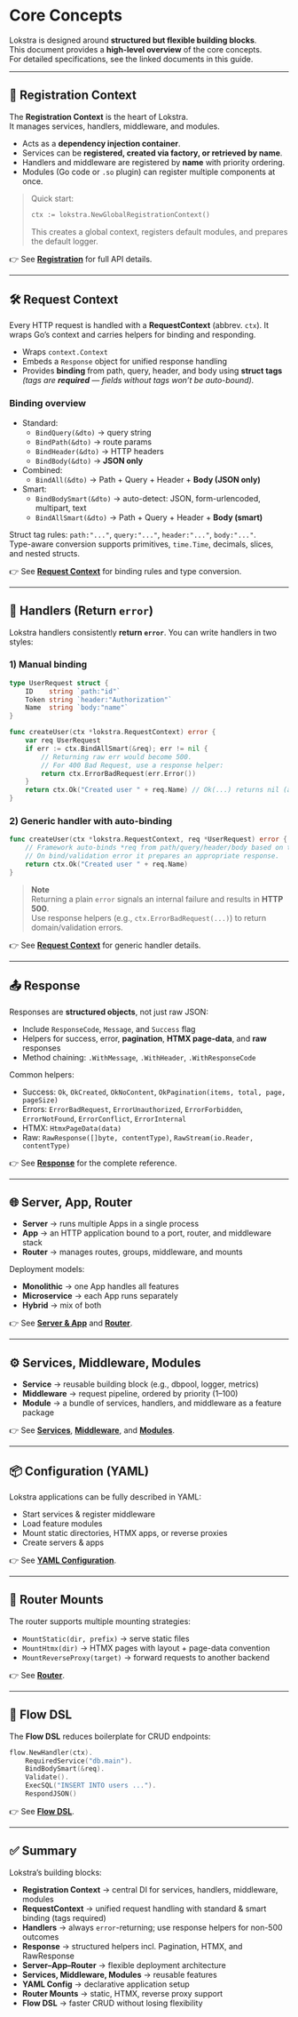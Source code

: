 # Core Concepts

Lokstra is designed around **structured but flexible building blocks**.  
This document provides a **high-level overview** of the core concepts.  
For detailed specifications, see the linked documents in this guide.

---

## 🔑 Registration Context

The **Registration Context** is the heart of Lokstra.  
It manages services, handlers, middleware, and modules.

- Acts as a **dependency injection container**.  
- Services can be **registered, created via factory, or retrieved by name**.  
- Handlers and middleware are registered by **name** with priority ordering.  
- Modules (Go code or `.so` plugin) can register multiple components at once.  

> Quick start:
>
> ```go
> ctx := lokstra.NewGlobalRegistrationContext()
> ```
>
> This creates a global context, registers default modules, and prepares the default logger.

👉 See **[Registration](registration.md)** for full API details.

---

## 🛠 Request Context

Every HTTP request is handled with a **RequestContext** (abbrev. `ctx`). It wraps Go’s context and carries helpers for binding and responding.

- Wraps `context.Context`
- Embeds a `Response` object for unified response handling
- Provides **binding** from path, query, header, and body using **struct tags**  
  *(tags are **required** — fields without tags won’t be auto-bound).*

### Binding overview
- Standard:
  - `BindQuery(&dto)` → query string
  - `BindPath(&dto)` → route params
  - `BindHeader(&dto)` → HTTP headers
  - `BindBody(&dto)` → **JSON only**
- Combined:
  - `BindAll(&dto)` → Path + Query + Header + **Body (JSON only)**
- Smart:
  - `BindBodySmart(&dto)` → auto-detect: JSON, form-urlencoded, multipart, text
  - `BindAllSmart(&dto)` → Path + Query + Header + **Body (smart)**

Struct tag rules: `path:"..."`, `query:"..."`, `header:"..."`, `body:"..."`.  
Type-aware conversion supports primitives, `time.Time`, decimals, slices, and nested structs.

👉 See **[Request Context](request-context.md)** for binding rules and type conversion.

---

## 🧰 Handlers (Return `error`)

Lokstra handlers consistently **return `error`**. You can write handlers in two styles:

### 1) Manual binding
```go
type UserRequest struct {
    ID    string `path:"id"`
    Token string `header:"Authorization"`
    Name  string `body:"name"`
}

func createUser(ctx *lokstra.RequestContext) error {
    var req UserRequest
    if err := ctx.BindAllSmart(&req); err != nil {
        // Returning raw err would become 500.
        // For 400 Bad Request, use a response helper:
        return ctx.ErrorBadRequest(err.Error())
    }
    return ctx.Ok("Created user " + req.Name) // Ok(...) returns nil (already handled)
}
```

### 2) Generic handler with auto-binding
```go
func createUser(ctx *lokstra.RequestContext, req *UserRequest) error {
    // Framework auto-binds *req from path/query/header/body based on tags.
    // On bind/validation error it prepares an appropriate response.
    return ctx.Ok("Created user " + req.Name)
}
```

> **Note**  
> Returning a plain `error` signals an internal failure and results in **HTTP 500**.  
> Use response helpers (e.g., `ctx.ErrorBadRequest(...)`) to return domain/validation errors.

👉 See **[Request Context](request-context.md)** for generic handler details.

---

## 📤 Response

Responses are **structured objects**, not just raw JSON:

- Include `ResponseCode`, `Message`, and `Success` flag
- Helpers for success, error, **pagination**, **HTMX page-data**, and **raw** responses
- Method chaining: `.WithMessage`, `.WithHeader`, `.WithResponseCode`

Common helpers:
- Success: `Ok`, `OkCreated`, `OkNoContent`, `OkPagination(items, total, page, pageSize)`
- Errors: `ErrorBadRequest`, `ErrorUnauthorized`, `ErrorForbidden`, `ErrorNotFound`, `ErrorConflict`, `ErrorInternal`
- HTMX: `HtmxPageData(data)`
- Raw: `RawResponse([]byte, contentType)`, `RawStream(io.Reader, contentType)`

👉 See **[Response](response.md)** for the complete reference.

---

## 🌐 Server, App, Router

- **Server** → runs multiple Apps in a single process  
- **App** → an HTTP application bound to a port, router, and middleware stack  
- **Router** → manages routes, groups, middleware, and mounts  

Deployment models:
- **Monolithic** → one App handles all features
- **Microservice** → each App runs separately
- **Hybrid** → mix of both

👉 See **[Server & App](server-app.md)** and **[Router](router.md)**.

---

## ⚙️ Services, Middleware, Modules

- **Service** → reusable building block (e.g., dbpool, logger, metrics)  
- **Middleware** → request pipeline, ordered by priority (1–100)  
- **Module** → a bundle of services, handlers, and middleware as a feature package  

👉 See **[Services](services.md)**, **[Middleware](middleware.md)**, and **[Modules](modules.md)**.

---

## 📦 Configuration (YAML)

Lokstra applications can be fully described in YAML:

- Start services & register middleware
- Load feature modules
- Mount static directories, HTMX apps, or reverse proxies
- Create servers & apps

👉 See **[YAML Configuration](yaml-config.md)**.

---

## 🚏 Router Mounts

The router supports multiple mounting strategies:

- `MountStatic(dir, prefix)` → serve static files  
- `MountHtmx(dir)` → HTMX pages with layout + page-data convention  
- `MountReverseProxy(target)` → forward requests to another backend  

👉 See **[Router](router.md)**.

---

## 🔄 Flow DSL

The **Flow DSL** reduces boilerplate for CRUD endpoints:

```go
flow.NewHandler(ctx).
    RequiredService("db.main").
    BindBodySmart(&req).
    Validate().
    ExecSQL("INSERT INTO users ...").
    RespondJSON()
```

👉 See **[Flow DSL](flow-dsl.md)**.

---

## ✅ Summary

Lokstra’s building blocks:
- **Registration Context** → central DI for services, handlers, middleware, modules  
- **RequestContext** → unified request handling with standard & smart binding (tags required)  
- **Handlers** → always `error`-returning; use response helpers for non-500 outcomes  
- **Response** → structured helpers incl. Pagination, HTMX, and RawResponse  
- **Server–App–Router** → flexible deployment architecture  
- **Services, Middleware, Modules** → reusable features  
- **YAML Config** → declarative application setup  
- **Router Mounts** → static, HTMX, reverse proxy support  
- **Flow DSL** → faster CRUD without losing flexibility
